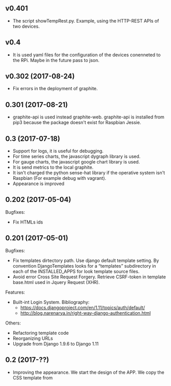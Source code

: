 ## v0.401
 - The script showTempRest.py. Example, using the HTTP-REST APIs of two devices.
## v0.4
 - It is used yaml files for the configuration of the devices conenneted to the RPi. Maybe in the future pass to json.   

## v0.302 (2017-08-24)
 - Fix errors in the deployment of graphite. 

## 0.301 (2017-08-21) 
 - graphite-api is used instead graphite-web. graphite-api is installed from pip3 because 
   the package doesn't exist for Raspbian Jessie. 

## 0.3 (2017-07-18)
 - Support for logs, it is useful for debugging.
 - For time series charts, the javascript dygraph library is used.
 - For gauge charts, the javascript google chart library is used. 
 - It is send metrics to the local graphite.
 - It isn't charged the python sense-hat library if the operative system isn't Raspbian (For example debug with vagrant).
 - Appearance is improved
 

## 0.202 (2017-05-04)

Bugfixes:
  - Fix HTMLs ids

## 0.201 (2017-05-01)

Bugfixes:
  - Fix templates dirtectory path. Use django default template setting.
  By convention DjangoTemplates looks for a “templates” subdirectory
  in each of the INSTALLED_APPS for look template source files.
  - Avoid error Cross Site Request Forgery. Retrieve CSRF-token in
  template base.html used in Jquery Request (XHR).

Features:
  - Built-int Login System. Bibliography:
    - https://docs.djangoproject.com/en/1.11/topics/auth/default/
    - http://blog.narenarya.in/right-way-django-authentication.html

Others:
  - Refactoring template code
  - Reorganizing URLs
  - Upgrade from Django 1.9.6 to Django 1.11

## 0.2 (2017-??)
  - Improving the appearance. We start the design of the APP.
  We copy the CSS template from

